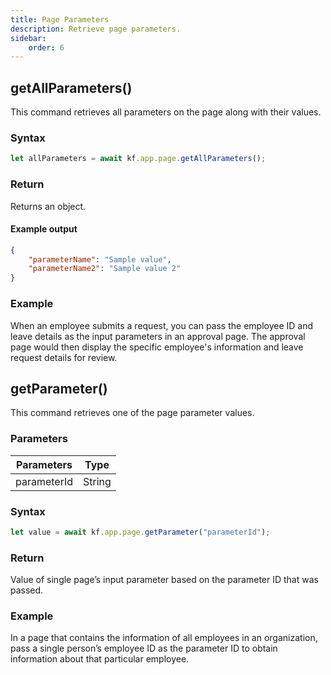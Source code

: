 ```yaml
---
title: Page Parameters
description: Retrieve page parameters.
sidebar:
    order: 6
---
```


## getAllParameters()

This command retrieves all parameters on the page along with their values.

### Syntax

```js
let allParameters = await kf.app.page.getAllParameters();
```

### Return

Returns an object.

#### Example output

```json
{
	"parameterName": "Sample value",
	"parameterName2": "Sample value 2"
}
```

### Example

When an employee submits a request, you can pass the employee ID and leave details as the input parameters in an approval page. The approval page would then display the specific employee's information and leave request details for review.

## getParameter()

This command retrieves one of the page parameter values.

### Parameters

| Parameters  | Type   |
| ----------- | ------ |
| parameterId | String |

### Syntax

```js
let value = await kf.app.page.getParameter("parameterId");
```

### Return

Value of single page’s input parameter based on the parameter ID that was passed.

### Example
In a page that contains the information of all employees in an organization, pass a single person’s employee ID as the parameter ID to obtain information about that particular employee.
